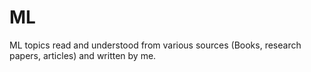# ML
ML topics read and understood from various sources (Books, research papers, articles) and written by me.  
